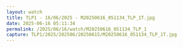 ```yaml
---
layout: watch
title: TLP1 - 16/06/2025 - M20250616_051134_TLP_1T.jpg
date: 2025-06-16 05:11:34
permalink: /2025/06/16/watch/M20250616_051134_TLP_1
capture: TLP1/2025/202506/20250615/M20250616_051134_TLP_1T.jpg
---
```

